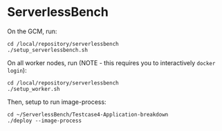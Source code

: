 # ServerlessBench

On the GCM, run:
```
cd /local/repository/serverlessbench
./setup_serverlessbench.sh
```

On all worker nodes, run (NOTE - this requires you to interactively ```docker login```):
```
cd /local/repository/serverlessbench
./setup_worker.sh
```

Then, setup to run image-process:
```
cd ~/ServerlessBench/Testcase4-Application-breakdown
./deploy --image-process
```
